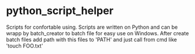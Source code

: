 # python_script_helper
Scripts for confortable using.
Scripts are written on Python and can be wrapp by batch_creator to batch file for easy use on Windows.
After create batch files add path with this files to 'PATH' and just call from cmd like 'touch FOO.txt'